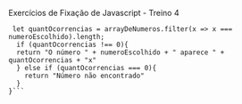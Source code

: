 Exercícios de Fixação de Javascript - Treino 4 

```function contaOcorrencias(arrayDeNumeros, numeroEscolhido) {
 let quantOcorrencias = arrayDeNumeros.filter(x => x === numeroEscolhido).length;
  if (quantOcorrencias !== 0){
  return "O número " + numeroEscolhido + " aparece " + quantOcorrencias + "x"
  } else if (quantOcorrencias === 0){
    return "Número não encontrado"
  }
}```
